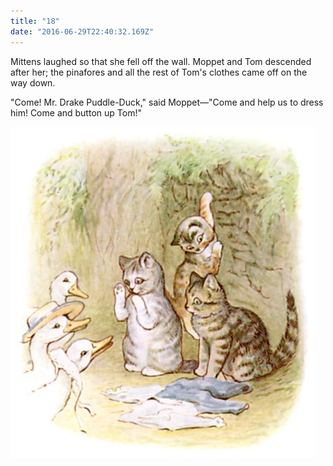 ```yaml
---
title: "18"
date: "2016-06-29T22:40:32.169Z"
---
```



Mittens laughed so that she fell off the wall. Moppet and Tom descended after her; the pinafores and all the rest of Tom's clothes came off on the way down.

"Come! Mr. Drake Puddle-Duck," said Moppet—"Come and help us to dress him! Come and button up Tom!"

![Kittens playing](./tom39.jpg)